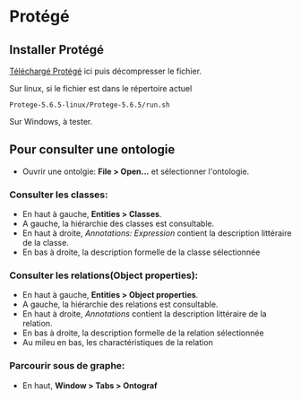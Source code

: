 # Protégé

## Installer Protégé

[Téléchargé Protégé](https://protege.stanford.edu/) ici puis décompresser le fichier. 

Sur linux, si le fichier est dans le répertoire actuel
```
Protege-5.6.5-linux/Protege-5.6.5/run.sh
```

Sur Windows, à tester.

## Pour consulter une ontologie

- Ouvrir une ontolgie: **File > Open...** et sélectionner l'ontologie.
### Consulter les classes: 
- En haut à gauche, **Entities > Classes**.
- A gauche, la hiérarchie des classes est consultable.
- En haut à droite, *Annotations: Expression* contient la description littéraire de la classe.
- En bas à droite, la description formelle de la classe sélectionnée

### Consulter les relations(Object properties):
- En haut à gauche, **Entities > Object properties**.
- A gauche, la hiérarchie des relations est consultable.
- En haut à droite, *Annotations* contient la description littéraire de la relation.
- En bas à droite, la description formelle de la relation sélectionnée
- Au mileu en bas, les charactéristiques de la relation

### Parcourir sous de graphe:
- En haut, **Window > Tabs > Ontograf**

